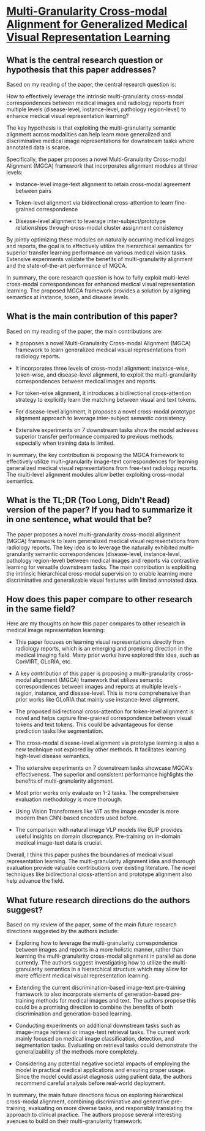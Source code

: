 # [Multi-Granularity Cross-modal Alignment for Generalized Medical Visual   Representation Learning](https://arxiv.org/abs/2210.06044)

## What is the central research question or hypothesis that this paper addresses?

 Based on my reading of the paper, the central research question is: 

How to effectively leverage the intrinsic multi-granularity cross-modal correspondences between medical images and radiology reports from multiple levels (disease-level, instance-level, pathology region-level) to enhance medical visual representation learning?

The key hypothesis is that exploiting the multi-granularity semantic alignment across modalities can help learn more generalized and discriminative medical image representations for downstream tasks where annotated data is scarce.

Specifically, the paper proposes a novel Multi-Granularity Cross-modal Alignment (MGCA) framework that incorporates alignment modules at three levels:

- Instance-level image-text alignment to retain cross-modal agreement between pairs

- Token-level alignment via bidirectional cross-attention to learn fine-grained correspondence 

- Disease-level alignment to leverage inter-subject/prototype relationships through cross-modal cluster assignment consistency

By jointly optimizing these modules on naturally occurring medical images and reports, the goal is to effectively utilize the hierarchical semantics for superior transfer learning performance on various medical vision tasks. Extensive experiments validate the benefits of multi-granularity alignment and the state-of-the-art performance of MGCA.

In summary, the core research question is how to fully exploit multi-level cross-modal correspondences for enhanced medical visual representation learning. The proposed MGCA framework provides a solution by aligning semantics at instance, token, and disease levels.


## What is the main contribution of this paper?

 Based on my reading of the paper, the main contributions are:

- It proposes a novel Multi-Granularity Cross-modal Alignment (MGCA) framework to learn generalized medical visual representations from radiology reports. 

- It incorporates three levels of cross-modal alignment: instance-wise, token-wise, and disease-level alignment, to exploit the multi-granularity correspondences between medical images and reports.

- For token-wise alignment, it introduces a bidirectional cross-attention strategy to explicitly learn the matching between visual and text tokens. 

- For disease-level alignment, it proposes a novel cross-modal prototype alignment approach to leverage inter-subject semantic consistency.

- Extensive experiments on 7 downstream tasks show the model achieves superior transfer performance compared to previous methods, especially when training data is limited.

In summary, the key contribution is proposing the MGCA framework to effectively utilize multi-granularity image-text correspondences for learning generalized medical visual representations from free-text radiology reports. The multi-level alignment modules allow better exploiting cross-modal semantics.


## What is the TL;DR (Too Long, Didn't Read) version of the paper? If you had to summarize it in one sentence, what would that be?

 The paper proposes a novel multi-granularity cross-modal alignment (MGCA) framework to learn generalized medical visual representations from radiology reports. The key idea is to leverage the naturally exhibited multi-granularity semantic correspondences (disease-level, instance-level, pathology region-level) between medical images and reports via contrastive learning for versatile downstream tasks. The main contribution is exploiting the intrinsic hierarchical cross-modal supervision to enable learning more discriminative and generalizable visual features with limited annotated data.


## How does this paper compare to other research in the same field?

 Here are my thoughts on how this paper compares to other research in medical image representation learning:

- This paper focuses on learning visual representations directly from radiology reports, which is an emerging and promising direction in the medical imaging field. Many prior works have explored this idea, such as ConVIRT, GLoRIA, etc. 

- A key contribution of this paper is proposing a multi-granularity cross-modal alignment (MGCA) framework that utilizes semantic correspondences between images and reports at multiple levels - region, instance, and disease-level. This is more comprehensive than prior works like GLoRIA that mainly use instance-level alignment.

- The proposed bidirectional cross-attention for token-level alignment is novel and helps capture fine-grained correspondence between visual tokens and text tokens. This could be advantageous for dense prediction tasks like segmentation.

- The cross-modal disease-level alignment via prototype learning is also a new technique not explored by other methods. It facilitates learning high-level disease semantics.

- The extensive experiments on 7 downstream tasks showcase MGCA's effectiveness. The superior and consistent performance highlights the benefits of multi-granularity alignment.

- Most prior works only evaluate on 1-2 tasks. The comprehensive evaluation methodology is more thorough.

- Using Vision Transformers like ViT as the image encoder is more modern than CNN-based encoders used before. 

- The comparison with natural image VLP models like BLIP provides useful insights on domain discrepancy. Pre-training on in-domain medical image-text data is crucial.

Overall, I think this paper pushes the boundaries of medical visual representation learning. The multi-granularity alignment idea and thorough evaluation provide valuable contributions over existing literature. The novel techniques like bidirectional cross-attention and prototype alignment also help advance the field.


## What future research directions do the authors suggest?

 Based on my review of the paper, some of the main future research directions suggested by the authors include:

- Exploring how to leverage the multi-granularity correspondence between images and reports in a more holistic manner, rather than learning the multi-granularity cross-modal alignment in parallel as done currently. The authors suggest investigating how to utilize the multi-granularity semantics in a hierarchical structure which may allow for more efficient medical visual representation learning.

- Extending the current discrimination-based image-text pre-training framework to also incorporate elements of generation-based pre-training methods for medical images and text. The authors propose this could be a promising direction to combine the benefits of both discrimination and generation-based learning.

- Conducting experiments on additional downstream tasks such as image-image retrieval or image-text retrieval tasks. The current work mainly focused on medical image classification, detection, and segmentation tasks. Evaluating on retrieval tasks could demonstrate the generalizability of the methods more completely.

- Considering any potential negative societal impacts of employing the model in practical medical applications and ensuring proper usage. Since the model could assist diagnosis using patient data, the authors recommend careful analysis before real-world deployment.

In summary, the main future directions focus on exploring hierarchical cross-modal alignment, combining discriminative and generative pre-training, evaluating on more diverse tasks, and responsibly translating the approach to clinical practice. The authors propose several interesting avenues to build on their multi-granularity framework.
